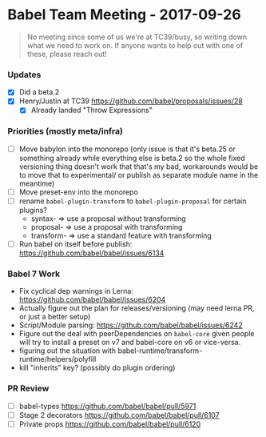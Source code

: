 # Babel Team Meeting - 2017-09-26

> No meeting since some of us we're at TC39/busy, so writing down what we need to work on.
> If anyone wants to help out with one of these, please reach out!

### Updates

- [x] Did a beta.2
- [x] Henry/Justin at TC39 https://github.com/babel/proposals/issues/28
  - [x] Already landed "Throw Expressions"

### Priorities (mostly meta/infra)

- [ ] Move babylon into the monorepo (only issue is that it's beta.25 or something already while everything else is beta.2 so the whole fixed versioning thing doesn't work that that's my bad, workarounds would be to move that to experimental/ or publish as separate module name in the meantime)
- [ ] Move preset-env into the monorepo
- [ ] rename `babel-plugin-transform` to `babel-plugin-proposal` for certain plugins?
  * syntax- => use a proposal without transforming
  * proposal- => use a proposal with transforming
  * transform- => use a standard feature with transforming
- [ ] Run babel on itself before publish: https://github.com/babel/babel/issues/6134

### Babel 7 Work

- Fix cyclical dep warnings in Lerna: https://github.com/babel/babel/issues/6204
- Actually figure out the plan for releases/versioning (may need lerna PR, or just a better setup)
- Script/Module parsing: https://github.com/babel/babel/issues/6242
- Figure out the deal with peerDependencies on `babel-core` given people will try to install a preset on v7 and babel-core on v6 or vice-versa.
- figuring out the situation with babel-runtime/transform-runtime/helpers/polyfill
- kill "inherits" key? (possibly do plugin ordering)

### PR Review
- [ ] babel-types https://github.com/babel/babel/pull/5971
- [ ] Stage 2 decorators https://github.com/babel/babel/pull/6107
- [ ] Private props https://github.com/babel/babel/pull/6120

